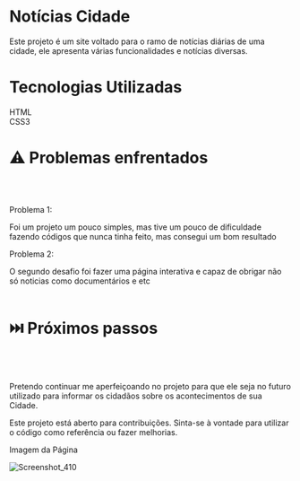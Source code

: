 <h1>Notícias Cidade</h1>

Este projeto é um site voltado para o ramo de notícias diárias de uma cidade, ele apresenta várias funcionalidades e notícias diversas.

<h1>Tecnologias Utilizadas</h1>

HTML<br>
CSS3

<h1>⚠️ Problemas enfrentados</h1>
<br><br>


Problema 1:

Foi um projeto um pouco simples, mas tive um pouco de dificuldade fazendo códigos que nunca tinha feito, mas consegui um bom resultado

Problema 2:

O segundo desafio foi fazer uma página interativa e capaz de obrigar não só noticias como documentários e etc<br><br>


<h1>⏭️ Próximos passos</h1>
<br><br>


Pretendo continuar me aperfeiçoando no projeto para que ele seja no futuro utilizado para informar os cidadãos sobre os acontecimentos de sua Cidade.


Este projeto está aberto para contribuições. Sinta-se à vontade para utilizar o código como referência ou fazer melhorias.

Imagem da Página 

![Screenshot_410](https://github.com/IanPedr/NoticiasCidades/assets/118200333/24050140-904a-4bff-ad26-cf9c5ef4b1df)


